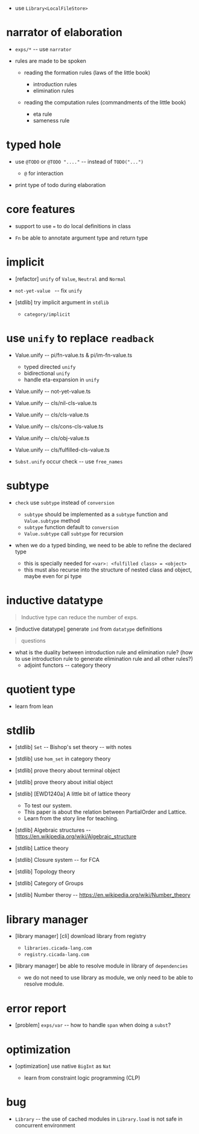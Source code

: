 - use `Library<LocalFileStore>`

# narrator of elaboration

- `exps/*` -- use `narrator`

- rules are made to be spoken

  - reading the formation rules (laws of the little book)
    - introduction rules
    - elimination rules

  - reading the computation rules (commandments of the little book)
    - eta rule
    - sameness rule

# typed hole

- use `@TODO` or `@TODO "...."` -- instead of `TODO("...")`

  - `@` for interaction

- print type of todo during elaboration

# core features

- support to use `=` to do local definitions in class

- `Fn` be able to annotate argument type and return type

# implicit

- [refactor] `unify` of `Value`, `Neutral` and `Normal`

- `not-yet-value ` -- fix `unify`

- [stdlib] try implicit argument in `stdlib`

  - `category/implicit`

# use `unify` to replace `readback`

- Value.unify -- pi/fn-value.ts & pi/im-fn-value.ts

  - typed directed `unify`
  - bidirectional `unify`
  - handle eta-expansion in `unify`

- Value.unify -- not-yet-value.ts

- Value.unify -- cls/nil-cls-value.ts
- Value.unify -- cls/cls-value.ts
- Value.unify -- cls/cons-cls-value.ts
- Value.unify -- cls/obj-value.ts
- Value.unify -- cls/fulfilled-cls-value.ts

- `Subst.unify` occur check -- use `free_names`

# subtype

- `check` use `subtype` instead of `conversion`
  - `subtype` should be implemented as a `subtype` function and `Value.subtype` method
  - `subtype` function default to `conversion`
  - `Value.subtype` call `subtype` for recursion

- when we do a typed binding, we need to be able to refine the declared type
  - this is specially needed for `<var>: <fulfilled class> = <object>`
  - this must also recurse into the structure of nested class and object, maybe even for pi type

# inductive datatype

> Inductive type can reduce the number of exps.

- [inductive datatype] generate `ind` from `datatype` definitions

> questions

- what is the duality between introduction rule and elimination rule?
  (how to use introduction rule to generate elimination rule and all other rules?)
  - adjoint functors -- category theory

# quotient type

- learn from lean

# stdlib

- [stdlib] `Set` -- Bishop's set theory -- with notes

- [stdlib] use `hom_set` in category theory
- [stdlib] prove theory about terminal object
- [stdlib] prove theory about initial object

- [stdlib] [EWD1240a] A little bit of lattice theory
  - To test our system.
  - This paper is about the relation between PartialOrder and Lattice.
  - Learn from the story line for teaching.

- [stdlib] Algebraic structures -- https://en.wikipedia.org/wiki/Algebraic_structure
- [stdlib] Lattice theory
- [stdlib] Closure system -- for FCA
- [stdlib] Topology theory
- [stdlib] Category of Groups
- [stdlib] Number theroy -- https://en.wikipedia.org/wiki/Number_theory

# library manager

- [library manager] [cli] download library from registry

  - `libraries.cicada-lang.com`
  - `registry.cicada-lang.com`

- [library manager] be able to resolve module in library of `dependencies`

  - we do not need to use library as module,
    we only need to be able to resolve module.

# error report

- [problem] `exps/var` -- how to handle `span` when doing a `subst`?

# optimization

- [optimization] use native `BigInt` as `Nat`

  - learn from constraint logic programming (CLP)

# bug

- `Library` -- the use of cached modules in `Library.load` is not safe in concurrent environment
